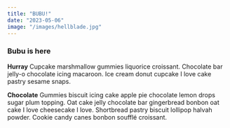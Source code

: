 ```yaml
---
title: "BUBU!"
date: "2023-05-06"
image: "/images/hellblade.jpg"
---
```


### Bubu is here 

**Hurray** Cupcake marshmallow gummies liquorice croissant. Chocolate bar jelly-o chocolate icing macaroon. Ice cream donut cupcake I love cake pastry sesame snaps.

**Chocolate** Gummies biscuit icing cake apple pie chocolate lemon drops sugar plum topping. Oat cake jelly chocolate bar gingerbread bonbon oat cake I love cheesecake I love. Shortbread pastry biscuit lollipop halvah powder. Cookie candy canes bonbon soufflé croissant.

 
